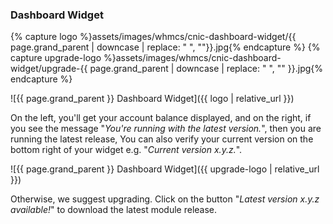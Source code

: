 ### Dashboard Widget

{% capture logo %}assets/images/whmcs/cnic-dashboard-widget/{{ page.grand_parent | downcase | replace: " ", ""}}.jpg{% endcapture %}
{% capture upgrade-logo %}assets/images/whmcs/cnic-dashboard-widget/upgrade-{{ page.grand_parent | downcase | replace: " ", "" }}.jpg{% endcapture %}

![{{ page.grand_parent }} Dashboard Widget]({{ logo | relative_url }})

On the left, you'll get your account balance displayed, and on the right, if you see the message "*You're running with the latest version.*", then you are running the latest release, You can also verify your current version on the bottom right of your widget e.g. "*Current version x.y.z.*".

![{{ page.grand_parent }} Dashboard Widget]({{ upgrade-logo | relative_url }})

Otherwise, we suggest upgrading. Click on the button "*Latest version x.y.z available!*" to download the latest module release.